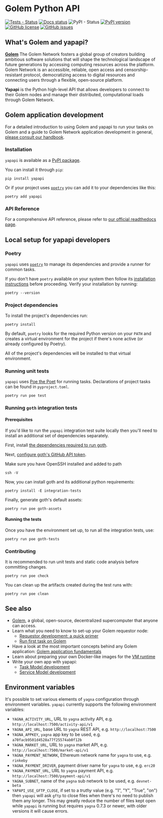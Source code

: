 # Golem Python API

[![Tests - Status](https://img.shields.io/github/workflow/status/golemfactory/yapapi/Continuous%20integration/master?label=tests)](https://github.com/golemfactory/yapapi/actions?query=workflow%3A%22Continuous+integration%22+branch%3Amaster)
[![Docs status](https://readthedocs.org/projects/yapapi/badge/?version=latest)](https://yapapi.readthedocs.io/en/latest/)
![PyPI - Status](https://img.shields.io/pypi/status/yapapi)
[![PyPI version](https://badge.fury.io/py/yapapi.svg)](https://badge.fury.io/py/yapapi)
[![GitHub license](https://img.shields.io/github/license/golemfactory/yapapi)](https://github.com/golemfactory/yapapi/blob/master/LICENSE)
[![GitHub issues](https://img.shields.io/github/issues/golemfactory/yapapi)](https://github.com/golemfactory/yapapi/issues)

## What's Golem and yapapi?

**[Golem](https://golem.network)** The Golem Network fosters a global group of creators building ambitious software solutions that will shape the technological landscape of future generations by accessing computing resources across the platform. Golem Network is an accessible, reliable, open access and censorship-resistant protocol, democratizing access to digital resources and connecting users through a flexible, open-source platform.


**Yapapi** is the Python high-level API that allows developers to connect to their Golem nodes and manage their distributed, computational loads through Golem Network.

## Golem application development

For a detailed introduction to using Golem and yapapi to run your tasks on Golem and a guide to Golem Network application development in general, [please consult our handbook](https://handbook.golem.network/requestor-tutorials/flash-tutorial-of-requestor-development).


### Installation

`yapapi` is available as a [PyPI package](https://pypi.org/project/yapapi/).

You can install it through `pip`:
```
pip install yapapi
```

Or if your project uses [`poetry`](https://python-poetry.org/) you can add it to your dependencies like this:
```
poetry add yapapi
```

### API Reference

For a comprehensive API reference, please refer to [our official readthedocs page](https://yapapi.readthedocs.io/).

## Local setup for yapapi developers

### Poetry
`yapapi` uses [`poetry`](https://python-poetry.org/) to manage its dependencies and provide a runner for common tasks.

If you don't have `poetry` available on your system then follow its [installation instructions](https://python-poetry.org/docs/#installation) before proceeding.
Verify your installation by running:
```
poetry --version
```

### Project dependencies
To install the project's dependencies run:
```
poetry install
```
By default, `poetry` looks for the required Python version on your `PATH` and creates a virtual environment for the project if there's none active (or already configured by Poetry).

All of the project's dependencies will be installed to that virtual environment.

### Running unit tests

`yapapi` uses [Poe the Poet](https://github.com/nat-n/poethepoet) for running tasks.
Declarations of project tasks can be found in `pyproject.toml`.

```
poetry run poe test
```

### Running `goth` integration tests

#### Prerequisites

If you'd like to run the `yapapi` integration test suite locally then you'll need to install an additional set of dependencies separately.

First, install [the dependencies required to run goth](https://github.com/golemfactory/goth#requirements).

Next, [configure goth's GitHub API token](https://github.com/golemfactory/goth#getting-a-github-api-token).

Make sure you have OpenSSH installed and added to path

```
ssh -V
```

Now, you can install goth and its additional python requirements:

```
poetry install -E integration-tests
```

Finally, generate goth's default assets:

```
poetry run poe goth-assets
```

#### Running the tests

Once you have the environment set up, to run all the integration tests, use:

```
poetry run poe goth-tests
```

### Contributing

It is recommended to run unit tests and static code analysis before committing changes.

```
poetry run poe check
```

You can clean up the artifacts created during the test runs with:

```
poetry run poe clean
```

## See also

* [Golem](https://golem.network), a global, open-source, decentralized supercomputer that anyone can access.
* Learn what you need to know to set-up your Golem requestor node:
    * [Requestor development: a quick primer](https://handbook.golem.network/requestor-tutorials/flash-tutorial-of-requestor-development)
    * [Run first task on Golem](https://handbook.golem.network/requestor-tutorials/flash-tutorial-of-requestor-development/run-first-task-on-golem)
* Have a look at the most important concepts behind any Golem application: [Golem application fundamentals](https://handbook.golem.network/requestor-tutorials/golem-application-fundamentals)
* Learn about preparing your own Docker-like images for the [VM runtime](https://handbook.golem.network/requestor-tutorials/vm-runtime)
* Write your own app with yapapi:
    * [Task Model development](https://handbook.golem.network/requestor-tutorials/task-processing-development)
    * [Service Model development](https://handbook.golem.network/requestor-tutorials/service-development)

## Environment variables

It's possible to set various elements of `yagna` configuration through environment variables.
`yapapi` currently supports the following environment variables:
- `YAGNA_ACTIVITY_URL`, URL to `yagna` activity API, e.g. `http://localhost:7500/activity-api/v1`
- `YAGNA_API_URL`, base URL to `yagna` REST API, e.g. `http://localhost:7500`
- `YAGNA_APPKEY`, `yagna` app key to be used, e.g. `a70facb9501d4528a77f25574ab0f12b`
- `YAGNA_MARKET_URL`, URL to `yagna` market API, e.g. `http://localhost:7500/market-api/v1`
- `YAGNA_PAYMENT_NETWORK`, Ethereum network name for `yagna` to use, e.g. `rinkeby`
- `YAGNA_PAYMENT_DRIVER`, payment driver name for `yagna` to use, e.g. `erc20`
- `YAGNA_PAYMENT_URL`, URL to `yagna` payment API, e.g. `http://localhost:7500/payment-api/v1`
- `YAGNA_SUBNET`, name of the `yagna` sub network to be used, e.g. `devnet-beta`
- `YAPAPI_USE_GFTP_CLOSE`, if set to a _truthy_ value (e.g. "1", "Y", "True", "on") then `yapapi`
  will ask `gftp` to close files when there's no need to publish them any longer. This may greatly
  reduce the number of files kept open while `yapapi` is running but requires `yagna`
  0.7.3 or newer, with older versions it will cause errors.
